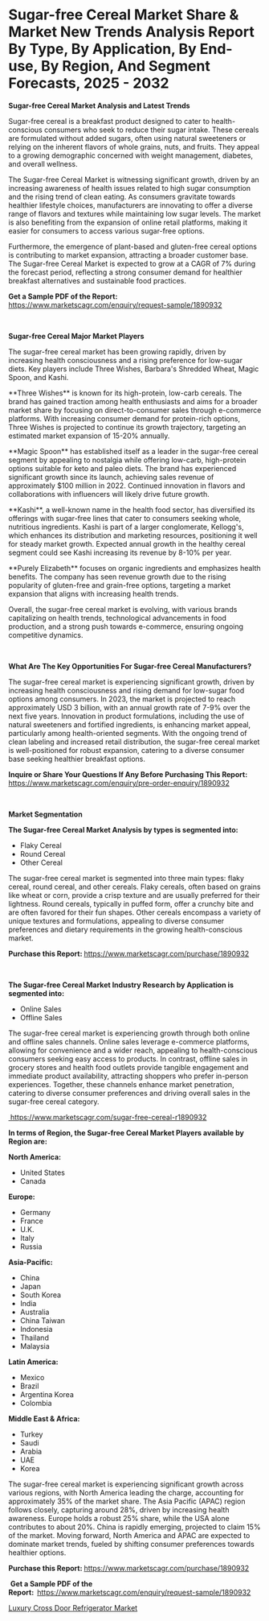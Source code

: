 <p><h1>Sugar-free Cereal Market Share & Market New Trends Analysis Report By Type, By Application, By End-use, By Region, And Segment Forecasts, 2025 - 2032</h1></p><p><strong>Sugar-free Cereal Market Analysis and Latest Trends</strong></p>
<p><p>Sugar-free cereal is a breakfast product designed to cater to health-conscious consumers who seek to reduce their sugar intake. These cereals are formulated without added sugars, often using natural sweeteners or relying on the inherent flavors of whole grains, nuts, and fruits. They appeal to a growing demographic concerned with weight management, diabetes, and overall wellness.</p><p>The Sugar-free Cereal Market is witnessing significant growth, driven by an increasing awareness of health issues related to high sugar consumption and the rising trend of clean eating. As consumers gravitate towards healthier lifestyle choices, manufacturers are innovating to offer a diverse range of flavors and textures while maintaining low sugar levels. The market is also benefiting from the expansion of online retail platforms, making it easier for consumers to access various sugar-free options.</p><p>Furthermore, the emergence of plant-based and gluten-free cereal options is contributing to market expansion, attracting a broader customer base. The Sugar-free Cereal Market is expected to grow at a CAGR of 7% during the forecast period, reflecting a strong consumer demand for healthier breakfast alternatives and sustainable food practices.</p></p>
<p><strong>Get a Sample PDF of the Report:&nbsp;</strong> <a href="https://www.marketscagr.com/enquiry/request-sample/1890932?utm_campaign=2116&utm_medium=2&utm_source=Github&utm_content=ia&utm_term=06042025&utm_id=sugar-free-cereal">https://www.marketscagr.com/enquiry/request-sample/1890932</a></p>
<p>&nbsp;</p>
<p><strong>Sugar-free Cereal Major Market Players</strong></p>
<p><p>The sugar-free cereal market has been growing rapidly, driven by increasing health consciousness and a rising preference for low-sugar diets. Key players include Three Wishes, Barbara's Shredded Wheat, Magic Spoon, and Kashi.</p><p>**Three Wishes** is known for its high-protein, low-carb cereals. The brand has gained traction among health enthusiasts and aims for a broader market share by focusing on direct-to-consumer sales through e-commerce platforms. With increasing consumer demand for protein-rich options, Three Wishes is projected to continue its growth trajectory, targeting an estimated market expansion of 15-20% annually.</p><p>**Magic Spoon** has established itself as a leader in the sugar-free cereal segment by appealing to nostalgia while offering low-carb, high-protein options suitable for keto and paleo diets. The brand has experienced significant growth since its launch, achieving sales revenue of approximately $100 million in 2022. Continued innovation in flavors and collaborations with influencers will likely drive future growth.</p><p>**Kashi**, a well-known name in the health food sector, has diversified its offerings with sugar-free lines that cater to consumers seeking whole, nutritious ingredients. Kashi is part of a larger conglomerate, Kellogg's, which enhances its distribution and marketing resources, positioning it well for steady market growth. Expected annual growth in the healthy cereal segment could see Kashi increasing its revenue by 8-10% per year.</p><p>**Purely Elizabeth** focuses on organic ingredients and emphasizes health benefits. The company has seen revenue growth due to the rising popularity of gluten-free and grain-free options, targeting a market expansion that aligns with increasing health trends.</p><p>Overall, the sugar-free cereal market is evolving, with various brands capitalizing on health trends, technological advancements in food production, and a strong push towards e-commerce, ensuring ongoing competitive dynamics.</p></p>
<p>&nbsp;</p>
<p><strong>What Are The Key Opportunities For Sugar-free Cereal Manufacturers?</strong></p>
<p><p>The sugar-free cereal market is experiencing significant growth, driven by increasing health consciousness and rising demand for low-sugar food options among consumers. In 2023, the market is projected to reach approximately USD 3 billion, with an annual growth rate of 7-9% over the next five years. Innovation in product formulations, including the use of natural sweeteners and fortified ingredients, is enhancing market appeal, particularly among health-oriented segments. With the ongoing trend of clean labeling and increased retail distribution, the sugar-free cereal market is well-positioned for robust expansion, catering to a diverse consumer base seeking healthier breakfast options.</p></p>
<p><strong>Inquire or Share Your Questions If Any Before Purchasing This Report:</strong> <a href="https://www.marketscagr.com/enquiry/pre-order-enquiry/1890932?utm_campaign=2116&utm_medium=2&utm_source=Github&utm_content=ia&utm_term=06042025&utm_id=sugar-free-cereal">https://www.marketscagr.com/enquiry/pre-order-enquiry/1890932</a></p>
<p>&nbsp;</p>
<p><strong>Market Segmentation</strong></p>
<p><strong>The Sugar-free Cereal Market Analysis by types is segmented into:</strong></p>
<p><ul><li>Flaky Cereal</li><li>Round Cereal</li><li>Other Cereal</li></ul></p>
<p><p>The sugar-free cereal market is segmented into three main types: flaky cereal, round cereal, and other cereals. Flaky cereals, often based on grains like wheat or corn, provide a crisp texture and are usually preferred for their lightness. Round cereals, typically in puffed form, offer a crunchy bite and are often favored for their fun shapes. Other cereals encompass a variety of unique textures and formulations, appealing to diverse consumer preferences and dietary requirements in the growing health-conscious market.</p></p>
<p><strong>Purchase this Report:&nbsp;</strong><a href="https://www.marketscagr.com/purchase/1890932?utm_campaign=2116&utm_medium=2&utm_source=Github&utm_content=ia&utm_term=06042025&utm_id=sugar-free-cereal">https://www.marketscagr.com/purchase/1890932</a></p>
<p>&nbsp;</p>
<p><strong>The Sugar-free Cereal Market Industry Research by Application is segmented into:</strong></p>
<p><ul><li>Online Sales</li><li>Offline Sales</li></ul></p>
<p><p>The sugar-free cereal market is experiencing growth through both online and offline sales channels. Online sales leverage e-commerce platforms, allowing for convenience and a wider reach, appealing to health-conscious consumers seeking easy access to products. In contrast, offline sales in grocery stores and health food outlets provide tangible engagement and immediate product availability, attracting shoppers who prefer in-person experiences. Together, these channels enhance market penetration, catering to diverse consumer preferences and driving overall sales in the sugar-free cereal category.</p></p>
<p><a href="https://www.marketscagr.com/sugar-free-cereal-r1890932?utm_campaign=2116&utm_medium=2&utm_source=Github&utm_content=ia&utm_term=06042025&utm_id=sugar-free-cereal">&nbsp;https://www.marketscagr.com/sugar-free-cereal-r1890932</a></p>
<p><strong>In terms of Region, the Sugar-free Cereal Market Players available by Region are:</strong></p>
<p>
    <p> <strong> North America: </strong>
        <ul>
            <li>United States</li>
            <li>Canada</li>
        </ul>
        </p> 
    <p> <strong> Europe: </strong>
        <ul>
            <li>Germany</li>
            <li>France</li>
            <li>U.K.</li>
            <li>Italy</li>
            <li>Russia</li>
        </ul>
        </p> 
    <p> <strong> Asia-Pacific: </strong>
        <ul>
            <li>China</li>
            <li>Japan</li>
            <li>South Korea</li>
            <li>India</li>
            <li>Australia</li>
            <li>China Taiwan</li>
            <li>Indonesia</li>
            <li>Thailand</li>
            <li>Malaysia</li>
        </ul>
        </p> 
    <p> <strong> Latin America: </strong>
        <ul>
            <li>Mexico</li>
            <li>Brazil</li>
            <li>Argentina Korea</li>
            <li>Colombia</li>
        </ul>
        </p> 
    <p> <strong> Middle East & Africa: </strong>
        <ul>
            <li>Turkey</li>
            <li>Saudi</li>
            <li>Arabia</li>
            <li>UAE</li>
            <li>Korea</li>
        </ul>
    </p>
    </p>
<p><p>The sugar-free cereal market is experiencing significant growth across various regions, with North America leading the charge, accounting for approximately 35% of the market share. The Asia Pacific (APAC) region follows closely, capturing around 28%, driven by increasing health awareness. Europe holds a robust 25% share, while the USA alone contributes to about 20%. China is rapidly emerging, projected to claim 15% of the market. Moving forward, North America and APAC are expected to dominate market trends, fueled by shifting consumer preferences towards healthier options.</p></p>
<p><strong>Purchase this Report: </strong><a href="https://www.marketscagr.com/purchase/1890932?utm_campaign=2116&utm_medium=2&utm_source=Github&utm_content=ia&utm_term=06042025&utm_id=sugar-free-cereal">https://www.marketscagr.com/purchase/1890932</a></p>
<p>&nbsp;<strong>Get a Sample PDF of the Report:&nbsp;&nbsp;</strong><a href="https://www.marketscagr.com/enquiry/request-sample/1890932?utm_campaign=2116&utm_medium=2&utm_source=Github&utm_content=ia&utm_term=06042025&utm_id=sugar-free-cereal">https://www.marketscagr.com/enquiry/request-sample/1890932</a></p>
<p><strong></strong></p>
<p><p><a href="https://github.com/luckyshygirl/Market-Research-Report-List-7/blob/main/luxury-cross-door-refrigerator-market.md?utm_campaign=2116&utm_medium=2&utm_source=Github&utm_content=ia&utm_term=06042025&utm_id=sugar-free-cereal">Luxury Cross Door Refrigerator Market</a></p></p>